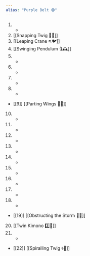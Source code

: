```yaml
---
alias: "Purple Belt 🟣"
---
```


1. -
2. [[Snapping Twig 🔄🌳]]
3. [[Leaping Crane ↖️🐦]]
4. [[Swinging Pendulum 🏌🕰️]]
5. -
6. -
7. -
8. -
- [[9]] [[Parting Wings 🥳🪽]]
10. -
11. -
12. -
13. -
14. -
15. -
16. -
17. -
18. -
- [[19]] [[Obstructing the Storm 🚧🌀]]
20. [[Twin Kimono 2️⃣👘]]
21.  - 
- [[22]] [[Spiralling Twig 🌀🌿]]
